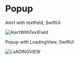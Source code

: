 # Popup
Alert with textfield, SwiftUI

![AlertWithTextField](https://user-images.githubusercontent.com/33023069/89509476-a7b3c500-d7cf-11ea-8371-07268ca91f16.gif)

Popup with LoadingView, SwiftUI

![LoADINGVIEW](https://user-images.githubusercontent.com/33023069/89524508-fae44280-d7e4-11ea-9e11-8ae12843b260.gif)
